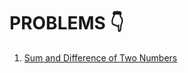 # PROBLEMS 👇

1. [Sum and Difference of Two Numbers](https://www.hackerrank.com/challenges/sum-numbers-c/problem?isFullScreen=true)
